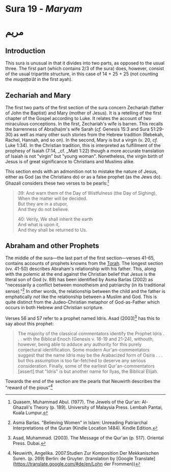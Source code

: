 # Sura 19 - _Maryam_

# مريم

## Introduction

This sura is unusual in that it divides into two parts, as opposed to the usual three. The first part \(which contains 2/3 of the sura\) does, however, consist of the usual tripartite structure, in this case of 14 + 25 + 25 \(not counting the _muqaṭṭaʿāt_ in the first ayah\).

## Zechariah and Mary

The first two parts of the first section of the sura concern Zechariah \(father of John the Baptist\) and Mary \(mother of Jesus\). It is a retelling of the first chapter of the Gospel according to Luke. It relates the account of two miraculous conceptions. In the first, Zechariah's wife is barren. This recalls the barrenness of Abra\(ha\)m's wife Sarah \(_cf._ Genesis 15:3 and Sura 51:29-30\) as well as many other such stories from the Hebrew tradition \(Rebekah, Rachel, Hannah, and so on\). In the second,  Mary is but a virgin \(v. 20, _cf._ Luke 1:34\). In the Christian tradition, this is interpreted as fulfillment of the prophesy of Isaiah \(7:14, \_cf. \_Matt 1:22\) though a more accurate translation of Isaiah is not "virgin" but "young woman". Nonetheless, the virgin birth of Jesus is of great significance to Christians and Muslims alike.

This section ends with an admonition not to mistake the nature of Jesus, either as God \(as the Christians do\) or as a false prophet \(as the Jews do\). Ghazali considers these two verses to be pearls:[^2]

> 39: And warn them of the Day of Wistfulness \(the Day of Sighing\),  
> When the matter will be decided.  
> But they are in a stupor,  
> And they do not believe.
>
> 40: Verily, We shall inherit the earth  
> And what is upon it,  
> And they shall be returned to Us.

## Abraham and other Prophets

The middle of the sura—the last part of the first section—verses 41-65, contains accounts of prophets knowns from the [Torah](/torah.md). The longest section \(vv. 41-50\) describes Abraham's relationship with his father. This, along with the polemic at the end against the Christian belief that Jesus is the literal son of God \(v. 89\) has been identified by Asma Barlas \(2002\) as "necessarily a conflict between monotheism and patriarchy \(in its traditional sense\)."[^1] In other words, the relationship between the child and the father is emphatically _not_ like the relationship between a Muslim and God. This is quite distinct from the Judeo-Christian metaphor of God-as-Father which occurs in both Hebrew and Christian scripture.

Verses 56 and 57 refer to a prophet named Idris. Asad \(2003\)[^3] has this to say about this prophet:

> The majority of the classical commentators identify the Prophet Idris . . . with the Biblical Enoch \(Genesis v. 18-19 and 21-24\), withouth, however, being able to adduce any authority for this purely conjectural identification. Some modern Aur'an-commentators suggest that the name Idris may be the Arabacized form of Osiris . . . but this assumption is too far-fetched to deserve any serious consideration. Finally, some of the earliest Qur'an-commentators \[assert\] that "Idris" is but another name for Ilyas, the Biblical Elijah.

Towards the end of the section are the pearls that Neuwirth describes the "reward of the pious"[^4]

[^1]: Asma Barlas. "Believing Women" in Islam: Unreading Patriarchal Interpretations of the Quran \(Kindle Location 1484\). Kindle Edition.

[^2]: Quasem, Muhammad Abul. \(1977\). The Jewels of the Qur'an: Al-Ghazali's Theory \(p. 189\). University of Malaysia Press. Lembah Pantai, Kuala Lumpur.
 
[^3]: Asad, Muhammad. \(2003\). The Message of the Qur'an \(p. 517\). Oriental Press. Dubai.

[^4]: Neuwirth, Angelika. 2007.Studien Zur Komposition Der Mekkanischen Suren. \(p. 269\) Berlin: de Gruyter. \(translation by [Google Translate](https://translate.google.com/#de/en/Lohn der Frommen)\)
